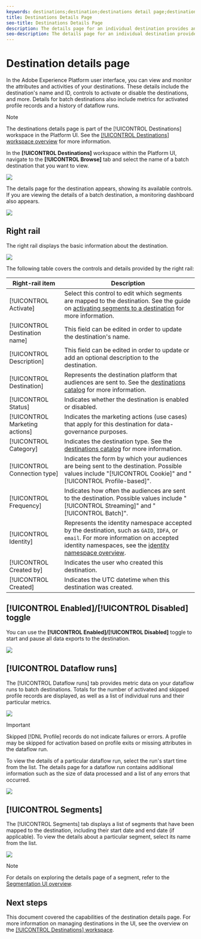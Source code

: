 ```yaml
---
keywords: destinations;destination;destinations detail page;destinations details page
title: Destinations Details Page
seo-title: Destinations Details Page
description: The details page for an individual destination provides an overview of the destination details, such as the destination name, ID, segments mapped to the destination, and controls to edit the activation and to enable and disable the data flow. 
seo-description: The details page for an individual destination provides an overview of the destination details, such as the destination name, ID, segments mapped to the destination, and controls to edit the activation and to enable and disable the data flow. 
---
```


# Destination details page

In the Adobe Experience Platform user interface, you can view and monitor the attributes and activities of your destinations. These details include the destination's name and ID, controls to activate or disable the destinations, and more. Details for batch destinations also include metrics for activated profile records and a history of dataflow runs.

>[!NOTE]
>
>The destinations details page is part of the [!UICONTROL Destinations] workspace in the Platform UI. See the [[!UICONTROL Destinations] workspace overview](./destinations-workspace.md) for more information.

In the **[!UICONTROL Destinations]** workspace within the Platform UI, navigate to the **[!UICONTROL Browse]** tab and select the name of a batch destination that you want to view.

![](./assets/details-page/select-destination.png)

The details page for the destination appears, showing its available controls. If you are viewing the details of a batch destination, a monitoring dashboard also appears.

![](./assets/details-page/details.png)

## Right rail

The right rail displays the basic information about the destination.

![](./assets/details-page/right-rail.png)

The following table covers the controls and details provided by the right rail:

| Right-rail item | Description |
| --- | --- |
| [!UICONTROL Activate] | Select this control to edit which segments are mapped to the destination. See the guide on [activating segments to a destination](/help/rtcdp/destinations/activate-destinations.md) for more information. |
| [!UICONTROL Destination name] | This field can be edited in order to update the destination's name. |
| [!UICONTROL Description] |  This field can be edited in order to update or add an optional description to the destination. |
| [!UICONTROL Destination] | Represents the destination platform that audiences are sent to. See the [destinations catalog](./destinations-catalog.md) for more information. |
| [!UICONTROL Status] | Indicates whether the destination is enabled or disabled. |
| [!UICONTROL Marketing actions] | Indicates the marketing actions (use cases) that apply for this destination for data-governance purposes. |
| [!UICONTROL Category] | Indicates the destination type. See the [destinations catalog](./destinations-catalog.md) for more information. |
| [!UICONTROL Connection type] | Indicates the form by which your audiences are being sent to the destination. Possible values include "[!UICONTROL Cookie]" and "[!UICONTROL Profile-based]". |
| [!UICONTROL Frequency] | Indicates how often the audiences are sent to the destination. Possible values include "[!UICONTROL Streaming]" and "[!UICONTROL Batch]".  |
| [!UICONTROL Identity] | Represents the identity namespace accepted by the destination, such as `GAID`, `IDFA`, or `email`. For more information on accepted identity namespaces, see the [identity namespace overview](../../identity-service/namespaces.md). |
| [!UICONTROL Created by] | Indicates the user who created this destination. |
| [!UICONTROL Created] | Indicates the UTC datetime when this destination was created. |

## [!UICONTROL Enabled]/[!UICONTROL Disabled] toggle

You can use the **[!UICONTROL Enabled]/[!UICONTROL Disabled]** toggle to start and pause all data exports to the destination.

![](./assets/details-page/enable-disable.png)

## [!UICONTROL Dataflow runs]

The [!UICONTROL Dataflow runs] tab provides metric data on your dataflow runs to batch destinations. Totals for the number of activated and skipped profile records are displayed, as well as a list of individual runs and their particular metrics.

![](./assets/details-page/dataflow-runs.png)

>[!IMPORTANT]
>
>Skipped [!DNL Profile] records do not indicate failures or errors. A profile may be skipped for activation based on profile exits or missing attributes in the dataflow run. 

To view the details of a particular dataflow run, select the run's start time from the list. The details page for a dataflow run contains additional information such as the size of data processed and a list of any errors that occurred.

![](./assets/details-page/dataflow.png)

## [!UICONTROL Segments]

The [!UICONTROL Segments] tab displays a list of segments that have been mapped to the destination, including their start date and end date (if applicable). To view the details about a particular segment, select its name from the list.

![](./assets/details-page/segments.png)

>[!NOTE]
>
>For details on exploring the details page of a segment, refer to the [Segmentation UI overview](../../segmentation/ui/overview.md#segment-details).

## Next steps

This document covered the capabilities of the destination details page. For more information on managing destinations in the UI, see the overview on the [[!UICONTROL Destinations] workspace](./destinations-workspace.md).